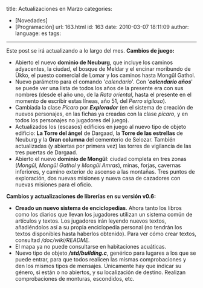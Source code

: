 title: Actualizaciones en Marzo
categories:
  - [Novedades]
  - [Programación]
url: 163.html
id: 163
date: 2010-03-07 18:11:09
author:
language: es
tags:
---
Este post se irá actualizando a lo largo del mes. **Cambios de juego:**

*   Abierto el nuevo **dominio de Neuburg**, que incluye los caminos adyacentes, la ciudad, el bosque de Meldar y el encinar moribundo de Ükko, el puesto comercial de Lomar y los caminos hasta Mongûl Gathol.
*   Nuevo parámetro para el comando '_calendario_'. Con '_**calendario años**_' se puede ver una lista de todos los años de la presente era con sus nombres (desde el año uno, de la _Rata oriental_, hasta el presente en el momento de escribir estas líneas, año 51, del _Perro sigiloso_).
*   Cambiada la clase _Pícaro_ por **_Explorador_** (en el sistema de creación de nuevos personajes, en las fichas ya creadas con la clase _pícaro_, y en todos los personajes no jugadores del juego).
*   Actualizados los (escasos) edificios en juego al nuevo tipo de objeto edificio: **La Torre del ángel** de Dargaad, la **Torre de las estrellas** de Neuburg y la **Gran columna** del cementerio de Selozar. También actualizadas (y abiertas por primera vez) las torres de vigilancia de las tres puertas de Dargaad.
*   Abierto el nuevo **dominio de Mongûl**: ciudad completa en tres zonas (_Mongûl, Mongûl Gathol_ y _Mongûl Amras_), minas, forjas, cavernas inferiores, y camino exterior de ascenso a las montañas. Tres puntos de exploración, dos nuevas misiones y nueva casa de cazadores con nuevas misiones para el oficio.

**Cambios y actualizaciones de librerías en su versión v0.6:**

*   **Creado un nuevo sistema de enciclopedias**. Ahora tanto los libros como los diarios que llevan los jugadores utilizan un sistema común de artículos y textos. Los jugadores irán leyendo nuevos textos, añadiéndolos así a su propia enciclopedia personal (no tendrán los textos disponibles hasta haberlos obtenido). Para ver cómo crear textos, consultad _/doc/wiki/README._
*   El mapa ya no puede consultarse en habitaciones acuáticas.
*   Nuevo tipo de objeto **_/std/building.c_**, genérico para lugares a los que se puede entrar, para que todos realicen las mismas comprobaciones y den los mismos tipos de mensajes. Únicamente hay que indicar su género, si están o no abiertos, y su localización de destino. Realizan comprobaciones de monturas, escondidos, etc.